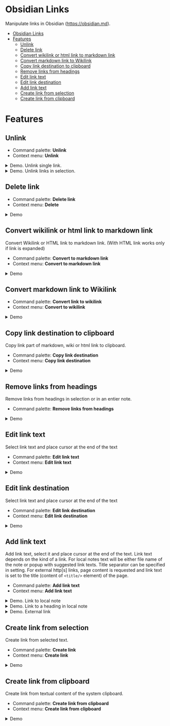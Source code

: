 # Obsidian Links

Manipulate links in Obsidian (https://obsidian.md).

- [Obsidian Links](#obsidian-links)
- [Features](#features)
  - [Unlink](#unlink)
  - [Delete link](#delete-link)
  - [Convert wikilink or html link to markdown link](#convert-wikilink-or-html-link-to-markdown-link)
  - [Convert markdown link to Wikilink](#convert-markdown-link-to-wikilink)
  - [Copy link destination to clipboard](#copy-link-destination-to-clipboard)
  - [Remove links from headings](#remove-links-from-headings)
  - [Edit link text](#edit-link-text)
  - [Edit link destination](#edit-link-destination)
  - [Add link text](#add-link-text)
  - [Create link from selection](#create-link-from-selection)
  - [Create link from clipboard](#create-link-from-clipboard)


# Features

## Unlink

- Command palette: **Unlink**
- Context menu: **Unlink**

<details>
<summary>Demo. Unlink single link.</summary>

![remove link](docs/img/unlink-link.gif)

</details>

<details>
<summary>Demo. Unlink links in selection.</summary>

![remove link](docs/img/unlink-selection.gif)

</details>


## Delete link

- Command palette: **Delete link**
- Context menu: **Delete**

<details>
<summary>Demo</summary>

![delete link](docs/img/delete-link.gif)

</details>

## Convert wikilink or html link to markdown link

Convert Wikilink or HTML link to markdown link. (With HTML link works only if link is expanded)

- Command palette: **Convert to markdown link**
- Context menu: **Convert to markdown link**

<details>
<summary>Demo</summary>

![convert to markdown link](docs/img/convert-to-markdown-link.gif)

</details>

## Convert markdown link to Wikilink
- Command palette: **Convert link to wikilink**
- Context menu: **Convert to wikilink**


<details>
<summary>Demo</summary>

![convert markdown link to wiki link](docs/img/convert-to-wikilink.gif)

</details>


## Copy link destination to clipboard

Copy link part of markdown, wiki or html link to clipboard.

- Command palette: **Copy link destination**
- Context menu: **Copy link destination**

<details>
<summary>Demo</summary>

![copy link destination to clipboard](docs/img/copy-link-destination.gif)

</details>


## Remove links from headings

Remove links from headings in selection or in an entier note.

- Command palette:  **Remove links from headings**

<details>
<summary>Demo</summary>

![Remove links from headings](docs/img/remove-links-from-headings.gif)

</details>

## Edit link text

Select link text and place cursor at the end of the text

- Command palette: **Edit link text**
- Context menu: **Edit link text**

<details>
<summary>Demo</summary>

![Edit link text](docs/img/edit-link-text.gif)

</details>

## Edit link destination

Select link text and place cursor at the end of the text

- Command palette: **Edit link destination**
- Context menu: **Edit link destination**

<details>
<summary>Demo</summary>

![Edit link text](docs/img/edit-link-destination.gif)

</details>

## Add link text
Add link text, select it and place cursor at the end of the text. 
Link text depends on the kind of a link. 
For local notes text will be either file name of the note or popup with suggested link texts. Title separator can be specified in setting. 
For external http[s] links, page content is requested and link text is set to the title (content of `<title/>` element) of the page.


- Command palette: **Add link text**
- Context menu: **Add link text**


<details>
<summary>Demo. Link to local note</summary>

![Link to local note](docs/img/add-link-text-local.gif)

</details>

<details>
<summary>Demo. Link to a heading in local note</summary>

![Link to a heading in local note](docs/img/add-link-text-local-heading.gif)

</details>

<details>
<summary>Demo. External link</summary>

![External link](docs/img/add-link-text-external.gif)

</details>

## Create link from selection
Create link from selected text.

- Command palette: **Create link**
- Context menu: **Create link**


<details>
<summary>Demo</summary>

![Create link from selection](docs/img/create-wikilink-from-selection.gif)

</details>

## Create link from clipboard
Create link from textual content of the system clipboard.

- Command palette: **Create link from clipboard**
- Context menu: **Create link from clipboard**


<details>
<summary>Demo</summary>

![Create link from selection](docs/img/create-mdlink-from-clipboard.gif)

</details>


